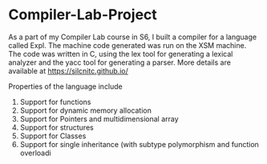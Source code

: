 # Compiler-Lab-Project
As a part of my Compiler Lab course in S6, I built a compiler for a language called Expl. The machine code generated was run on the XSM machine. The code was written in C, using the lex tool for generating a lexical analyzer and the yacc tool for generating a parser. More details are available at https://silcnitc.github.io/

Properties of the language include
 1. Support for functions
 2. Support for dynamic memory allocation
 3. Support for Pointers and multidimensional array
 4. Support for structures
 5. Support for Classes
 6. Support for single inheritance (with subtype polymorphism and function overloadi
